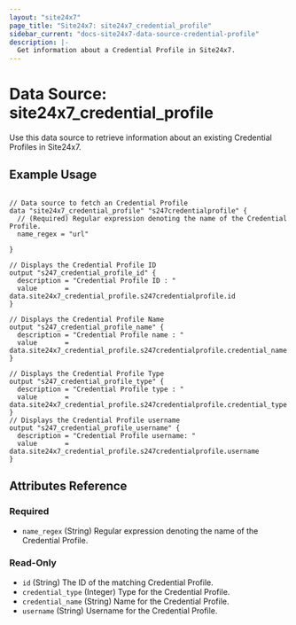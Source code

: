 ```yaml
---
layout: "site24x7"
page_title: "Site24x7: site24x7_credential_profile"
sidebar_current: "docs-site24x7-data-source-credential-profile"
description: |-
  Get information about a Credential Profile in Site24x7.
---
```


# Data Source: site24x7\_credential\_profile

Use this data source to retrieve information about an existing Credential Profiles in Site24x7.

## Example Usage

```hcl

// Data source to fetch an Credential Profile
data "site24x7_credential_profile" "s247credentialprofile" {
  // (Required) Regular expression denoting the name of the Credential Profile.
  name_regex = "url"
  
}

// Displays the Credential Profile ID
output "s247_credential_profile_id" {
  description = "Credential Profile ID : "
  value       = data.site24x7_credential_profile.s247credentialprofile.id
}

// Displays the Credential Profile Name
output "s247_credential_profile_name" {
  description = "Credential Profile name : "
  value       = data.site24x7_credential_profile.s247credentialprofile.credential_name
}

// Displays the Credential Profile Type
output "s247_credential_profile_type" {
  description = "Credential Profile type : "
  value       = data.site24x7_credential_profile.s247credentialprofile.credential_type
}
// Displays the Credential Profile username
output "s247_credential_profile_username" {
  description = "Credential Profile username: "
  value       = data.site24x7_credential_profile.s247credentialprofile.username
}

```

## Attributes Reference

### Required

* `name_regex` (String) Regular expression denoting the name of the Credential Profile.

### Read-Only

* `id` (String) The ID of the matching Credential Profile.
* `credential_type` (Integer) Type for the Credential Profile.
* `credential_name` (String) Name for the Credential Profile.
* `username` (String) Username for the Credential Profile.
 